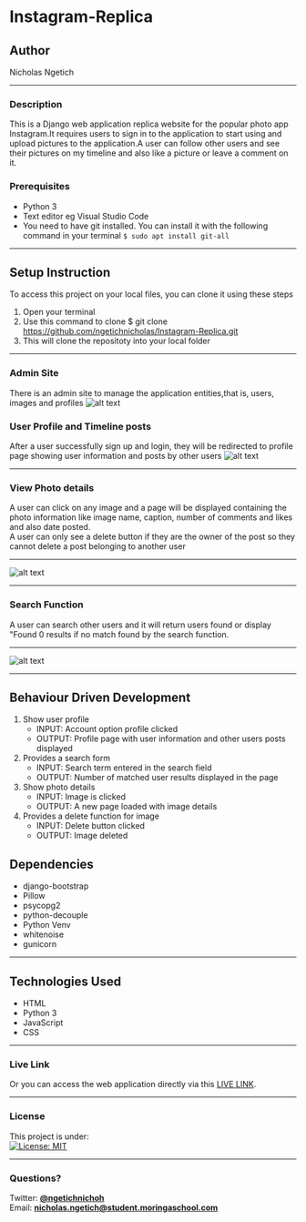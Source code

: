 # Instagram-Replica
## Author
Nicholas Ngetich
*****
### Description
This is a Django web application replica website for the popular photo app Instagram.It requires users to sign in to the application to start using and upload pictures to the application.A user can follow other users and see their pictures on my timeline and also like a picture or leave a comment on it.

### Prerequisites
* Python 3
* Text editor eg Visual Studio Code
* You need to have git installed. You can install it with the following command in your terminal
`$ sudo apt install git-all`
*****
## Setup Instruction
To access this project on your local files, you can clone it using these steps
1. Open your terminal
1. Use this command to clone $ git clone https://github.com/ngetichnicholas/Instagram-Replica.git
1. This will clone the repositoty into your local folder
*****
### Admin Site
There is an admin site to manage the application entities,that is,  users, images and profiles
![alt text](https://res.cloudinary.com/dbos9xidr/image/upload/v1626157955/Screenshot_from_2021-07-13_09-31-59_mdnl20.png)
### User Profile and Timeline posts
After a user successfully sign up and login, they will be redirected to profile page showing user information and posts by other users
![alt text](https://res.cloudinary.com/dbos9xidr/image/upload/v1626157017/screencapture-nick-instagram-herokuapp-accounts-profile-2021-07-13-09_09_20_rhwfbf.png)
*****
### View Photo details
A user can click on any image and a page will be displayed containing the photo information like image name, caption, number of comments and likes and also date posted.  
A user can only see a delete button if they are the owner of the post so they cannot delete a post belonging to another user
*****
![alt text](https://res.cloudinary.com/dbos9xidr/image/upload/v1626157362/screencapture-nick-instagram-herokuapp-photo-10-2021-07-13-09_10_58_ktsjzu.png)
*****
### Search Function
A user can search other users and it will return users found or display "Found 0 results if no match found by the search function.
*****
![alt text](https://res.cloudinary.com/dbos9xidr/image/upload/v1626157535/screencapture-127-0-0-1-8000-search-2021-07-13-09_25_11_d1wgdy.png)
*****
## Behaviour Driven Development
1. Show user profile 
   - INPUT: Account option profile clicked
   - OUTPUT: Profile page with user information and other users posts displayed
1. Provides a search form
   - INPUT: Search term entered in the search field
   - OUTPUT: Number of matched user results displayed in the page
1. Show photo details
   - INPUT: Image is clicked
   - OUTPUT: A new page loaded with image details
1. Provides a delete function for image
   - INPUT: Delete button clicked
   - OUTPUT: Image deleted
## Dependencies
* django-bootstrap
* Pillow
* psycopg2
* python-decouple
* Python Venv
* whitenoise
* gunicorn
*****
## Technologies Used
* HTML
* Python 3
* JavaScript
* CSS
******
### Live Link
Or you can access the web application directly via this [LIVE LINK]().
*****
### License
This project is under:  
[![License: MIT](https://img.shields.io/badge/License-MIT-yellow.svg)](/LICENSE)
*****
### Questions?
Twitter: **[@ngetichnichoh](https://twitter.com/ngetichnichoh)**  
Email: **[nicholas.ngetich@student.moringaschool.com](mailto:nicholas.ngetich@student.moringaschool.com)**